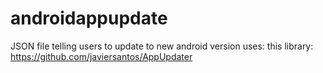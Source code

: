 # androidappupdate
JSON file telling users to update to new android version
uses: this library: https://github.com/javiersantos/AppUpdater
